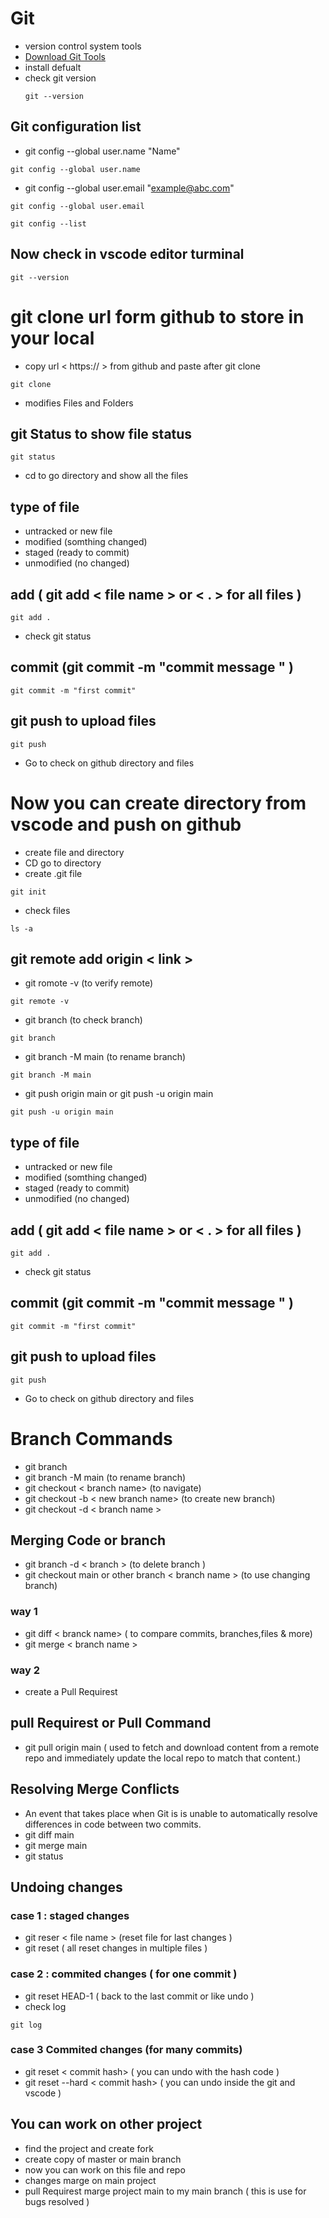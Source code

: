 # Git
- version control system tools
- [Download Git Tools](https://git-scm.com/)
- install defualt
- check git version
  ```
  git --version
  ```
## Git configuration list 
- git config --global user.name "Name"
```
git config --global user.name 
```

- git config --global user.email "example@abc.com"
```
git config --global user.email 
```

```
git config --list
```
## Now check in vscode editor turminal 
```
git --version
```

# git clone url form github to store in your local
- copy url < https:// > from github and paste after git clone 
```
git clone
```
- modifies Files and Folders

## git Status to show file status 
```
git status
```
- cd to go directory and show all the files 

## type of file 
- untracked or new file 
- modified (somthing changed)
- staged (ready to commit)
- unmodified (no changed)
## add  ( git add < file name > or < . > for all files ) 
```
git add .
```
- check git status 

## commit (git commit -m "commit message " )
```
git commit -m "first commit"
```
## git push to upload files 
```
git push
```

- Go to check on github directory and files
  
# Now you can create directory from vscode and push on github 
- create file and directory 
- CD  go to directory 
- create .git file
``` 
git init 
```
- check files 
```
ls -a
```
## git remote add origin < link >
- git romote -v (to verify remote)
```
git remote -v
```
- git branch (to check branch)
```
git branch
```
- git branch -M main (to rename branch)
```
git branch -M main
```
- git push origin main or git push -u origin main
```
git push -u origin main
```

## type of file 
- untracked or new file 
- modified (somthing changed)
- staged (ready to commit)
- unmodified (no changed)
## add  ( git add < file name > or < . > for all files ) 
```
git add .
```
- check git status 

## commit (git commit -m "commit message " )
```
git commit -m "first commit"
```
## git push to upload files 
```
git push
```

- Go to check on github directory and files
  
# Branch Commands 
- git branch
- git branch -M main (to rename branch)
- git checkout < branch name> (to navigate)
- git checkout -b < new branch name> (to create new branch)
- git checkout -d < branch name >
## Merging Code or branch 
- git branch -d < branch > (to delete branch )
- git checkout main or other branch < branch name > (to use changing branch)
### way 1
- git diff < branck name> ( to compare commits, branches,files & more)
- git merge < branch name >
### way 2 
- create a Pull Requirest 
## pull Requirest  or Pull Command 
- git pull origin main ( used to fetch and download content from a remote repo and immediately update the local repo to match that content.)
## Resolving Merge Conflicts
- An event that takes place when Git is is unable to automatically resolve differences in code between two commits.
- git diff main 
- git merge main 
- git status 
## Undoing changes 
### case 1 : staged changes 
- git reser < file name >     (reset file for last changes  )
- git reset              ( all reset changes in multiple files )
### case 2 : commited changes ( for one commit )
- git reset HEAD-1 ( back to the last commit or like undo )
- check log 
```
git log
```

### case 3 Commited changes (for many commits)
- git reset < commit hash> ( you can undo with the hash code )
- git reset --hard < commit hash> ( you can undo inside the git and vscode )
## You can work on other project 
- find the project and create fork 
- create copy of master or main branch
- now you can work on this file and repo 
- changes marge on main project 
- pull Requirest marge project main to my main branch ( this is use for bugs resolved )